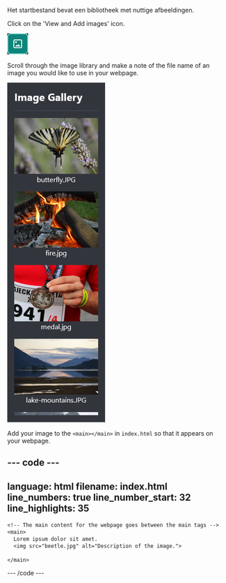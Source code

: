 Het startbestand bevat een bibliotheek met nuttige afbeeldingen.

Click on the 'View and Add images' icon.

![An icon shaped like a piece of paper with top-right corner folded over and a mountain scene on the paper.](images/view-add-images.png)

Scroll through the image library and make a note of the file name of an image you would like to use in your webpage.

![De afbeeldingsbibliotheek met het beetle.jpg-bestand getoond.](images/image-gallery.png)

Add your image to the `<main></main>` in `index.html` so that it appears on your webpage.

## --- code ---

language: html
filename: index.html
line_numbers: true
line_number_start: 32
line_highlights: 35
--------------------------------------------------------

```
<!-- The main content for the webpage goes between the main tags -->
<main>
  Lorem ipsum dolor sit amet. 
  <img src="beetle.jpg" alt="Description of the image.">
   
</main>
```

\--- /code ---
